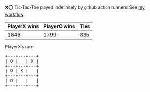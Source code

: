 :x::o: Tic-Tac-Toe played indefinitely by github action runners! See [my workflow](.github/workflows/play.yaml).

|PlayerX wins|PlayerO wins|Ties|
|-|-|-|
|1846|1799|835|

PlayerX's turn.

<pre>
+---+---+---+
| O |   | X |
+---+---+---+
| O | X |   |
+---+---+---+
| O |   |   |
+---+---+---+
</pre>